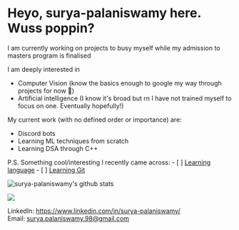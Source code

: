 # Heyo, surya-palaniswamy here. Wuss poppin?

I am currently working on projects to busy myself while my admission to masters program is finalised

I am deeply interested in
   - Computer Vision (know the basics enough to google my way through projects for now 🥲)
   - Artificial intelligence (I know it's broad but rn I have not trained myself to focus on one. Eventually hopefully!)

My current work (with no defined order or importance) are:
   - Discord bots
   - Learning ML techniques from scratch
   - Learning DSA through C++


P.S. Something cool/interesting I recently came across:
     - [ ] [Learning language](https://hyperpolyglot.org/)
     - [ ] [Learning Git](https://learngitbranching.js.org/)


![surya-palaniswamy's github stats](https://github-readme-stats.vercel.app/api?username=surya-palaniswamy&show_icons=true&theme=radical&count_private=true)

![](https://img.shields.io/badge/-Python-informational?logo=Python&color=9F9393)

LinkedIn: https://www.linkedin.com/in/surya-palaniswamy/ \
Email: surya.palaniswamy.98@gmail.com
